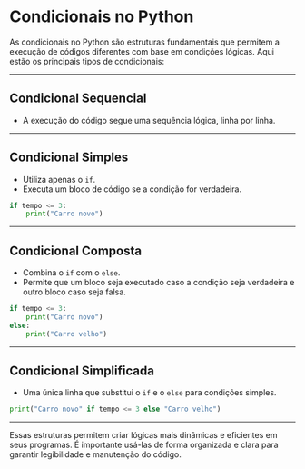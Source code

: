 # Condicionais no Python

As condicionais no Python são estruturas fundamentais que permitem a execução de códigos diferentes com base em condições lógicas. Aqui estão os principais tipos de condicionais:

---

## Condicional Sequencial

- A execução do código segue uma sequência lógica, linha por linha.

---

## Condicional Simples

- Utiliza apenas o `if`.
- Executa um bloco de código se a condição for verdadeira.

```python
if tempo <= 3:
    print("Carro novo")
```

---

## Condicional Composta

- Combina o `if` com o `else`.
- Permite que um bloco seja executado caso a condição seja verdadeira e outro bloco caso seja falsa.

```python
if tempo <= 3:
    print("Carro novo")
else:
    print("Carro velho")
```

---

## Condicional Simplificada

- Uma única linha que substitui o `if` e o `else` para condições simples.

```python
print("Carro novo" if tempo <= 3 else "Carro velho")
```

---

Essas estruturas permitem criar lógicas mais dinâmicas e eficientes em seus programas. É importante usá-las de forma organizada e clara para garantir legibilidade e manutenção do código.

